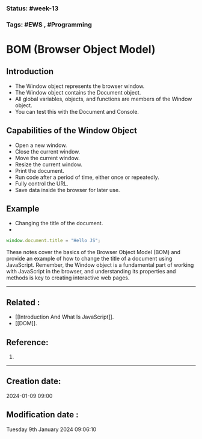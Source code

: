 
### Status: #week-13

### Tags: #EWS  , #Programming 


# BOM (Browser Object Model)
## Introduction
- The Window object represents the browser window.
- The Window object contains the Document object.
- All global variables, objects, and functions are members of the Window object.
- You can test this with the Document and Console.

## Capabilities of the Window Object
- Open a new window.
- Close the current window.
- Move the current window.
- Resize the current window.
- Print the document.
- Run code after a period of time, either once or repeatedly.
- Fully control the URL.
- Save data inside the browser for later use.

## Example
- Changing the title of the document.
- 

```javascript
window.document.title = "Hello JS";
```

These notes cover the basics of the Browser Object Model (BOM) and provide an example of how to change the title of a document using JavaScript. Remember, the Window object is a fundamental part of working with JavaScript in the browser, and understanding its properties and methods is key to creating interactive web pages.

______________________________________________________________________


## Related : 

- [[Introduction And What Is JavaScript]].
- [[DOM]].

## Reference: 

1.  


---

  ## Creation date: 
  
  2024-01-09 09:00 
  
  
   ## Modification date :
   
   Tuesday 9th January 2024 09:06:10